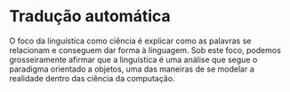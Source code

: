 # Tradução automática

O foco da linguística como ciência é explicar como as palavras se relacionam e
conseguem dar forma à linguagem. Sob este foco, podemos grosseiramente afirmar
que a linguística é uma análise que segue o paradigma orientado a objetos, uma
das maneiras de se modelar a realidade dentro das ciência da computação. 
